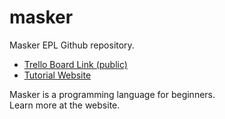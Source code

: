 # masker
Masker EPL Github repository.<br>
- [Trello Board Link (public)](https://trello.com/b/DlJ9CU8T/maskerepl)
- [Tutorial Website](https://stencylxd.ga)

Masker is a programming language for beginners.<br>
Learn more at the website.

